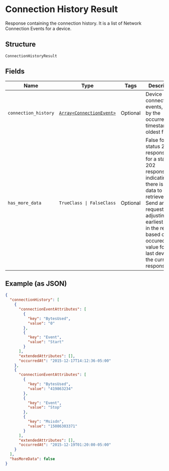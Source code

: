 
# Connection History Result

Response containing the connection history. It is a list of Network Connection Events for a device.

## Structure

`ConnectionHistoryResult`

## Fields

| Name | Type | Tags | Description |
|  --- | --- | --- | --- |
| `connection_history` | [`Array<ConnectionEvent>`](../../doc/models/connection-event.md) | Optional | Device connection events, sorted by the occurredAt timestamp, oldest first. |
| `has_more_data` | `TrueClass \| FalseClass` | Optional | False for a status 200 response.True for a status 202 response, indicating that there is more data to be retrieved. Send another request, adjusting the earliest value in the request based on the occuredAt value for the last device in the current response. |

## Example (as JSON)

```json
{
  "connectionHistory": [
    {
      "connectionEventAttributes": [
        {
          "key": "BytesUsed",
          "value": "0"
        },
        {
          "key": "Event",
          "value": "Start"
        }
      ],
      "extendedAttributes": [],
      "occurredAt": "2015-12-17T14:12:36-05:00"
    },
    {
      "connectionEventAttributes": [
        {
          "key": "BytesUsed",
          "value": "419863234"
        },
        {
          "key": "Event",
          "value": "Stop"
        },
        {
          "key": "Msisdn",
          "value": "15086303371"
        }
      ],
      "extendedAttributes": [],
      "occurredAt": "2015-12-19T01:20:00-05:00"
    }
  ],
  "hasMoreData": false
}
```

